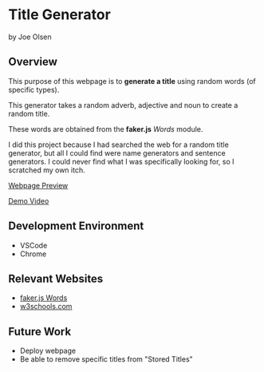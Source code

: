 # Title Generator
by Joe Olsen

## Overview
This purpose of this webpage is to **generate a title** using random words (of specific types).

This generator takes a random adverb, adjective and noun to create a random title.

These words are obtained from the **faker.js** *Words* module.

I did this project because I had searched the web for a random title generator, but all I could find were name generators and sentence generators. I could never find what I was specifically looking for, so I scratched my own itch.

[Webpage Preview](https://joe0lsen.github.io/Title-Generator/index.html)

[Demo Video](https://youtu.be/_i1SOkF7aNI)

## Development Environment

- VSCode
- Chrome

## Relevant Websites

- [faker.js Words](https://fakerjs.dev/api/word.html)
- [w3schools.com](https://www.w3schools.com/jsref/)

## Future Work

- Deploy webpage
- Be able to remove specific titles from "Stored Titles"
